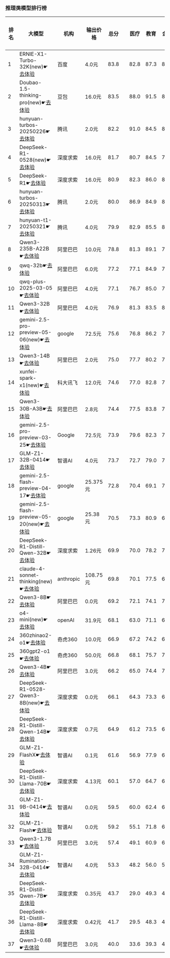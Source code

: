 ### 推理类模型排行榜
|排名|大模型|机构|输出价格|总分| |医疗|教育|金融|法律|行政公务|心理健康|推理与数学计算|语言与指令遵从|
|---|-----|---|-------|---|-|----|---|---|---|------|-------|-----------|------------|
|1|ERNIE-X1-Turbo-32K(new)☛[去体验](https://nonelinear.com/static/modelcompare.html?type=proprietary)|百度|4.0元|83.8| |        82.8|87.3|83.0|81.1|        96.7|75.0|        79.7|85.2|
|2|Doubao-1.5-thinking-pro(new)☛[去体验](https://nonelinear.com/static/modelcompare.html?type=proprietary)|豆包|16.0元|83.5| |        88.0|91.5|83.9|83.3|        80.0|71.2|        88.1|81.9|
|3|hunyuan-turbos-20250226☛[去体验](https://nonelinear.com/static/modelcompare.html?type=proprietary)|腾讯|2.0元|82.2| |        91.0|84.5|85.3|82.6|        79.8|86.5|        64.8|83.0|
|4|DeepSeek-R1-0528(new)☛[去体验](https://nonelinear.com/static/modelcompare.html?type=open-source)|深度求索|16.0元|81.7| |        80.7|84.5|78.0|72.2|        96.7|70.8|        87.7|82.9|
|5|DeepSeek-R1☛[去体验](https://nonelinear.com/static/modelcompare.html?type=open-source)|深度求索|16.0元|80.9| |        82.3|86.0|82.9|73.8|        84.7|70.8|        83.2|83.4|
|6|hunyuan-turbos-20250313☛[去体验](https://nonelinear.com/static/modelcompare.html?type=proprietary)|腾讯|2.0元|80.0| |        86.9|84.9|80.5|72.4|        84.5|81.7|        66.1|82.9|
|7|hunyuan-t1-20250321☛[去体验](https://nonelinear.com/static/modelcompare.html?type=proprietary)|腾讯|4.0元|79.9| |        82.9|85.5|81.2|68.9|        88.5|78.9|        73.6|79.3|
|8|Qwen3-235B-A22B☛[去体验](https://nonelinear.com/static/modelcompare.html?type=open-source)|阿里巴巴|10.0元|78.8| |        81.3|89.1|78.1|70.0|        90.0|58.2|        83.7|79.9|
|9|qwq-32b☛[去体验](https://nonelinear.com/static/modelcompare.html?type=open-source)|阿里巴巴|6.0元|77.2| |        77.1|84.9|78.4|60.9|        88.1|74.7|        76.5|77.4|
|10|qwq-plus-2025-03-05☛[去体验](https://nonelinear.com/static/modelcompare.html?type=proprietary)|阿里巴巴|4.0元|77.1| |        76.7|85.0|77.9|62.2|        85.2|75.0|        78.7|76.3|
|11|Qwen3-32B☛[去体验](https://nonelinear.com/static/modelcompare.html?type=open-source)|阿里巴巴|4.0元|76.9| |        81.3|83.5|80.9|64.5|        73.3|75.4|        79.6|76.3|
|12|gemini-2.5-pro-preview-05-06(new)☛[去体验](https://nonelinear.com/static/modelcompare.html?type=proprietary)|google|72.5元|75.6| |        76.8|86.2|73.1|53.3|        90.0|56.2|        89.0|79.8|
|13|Qwen3-14B☛[去体验](https://nonelinear.com/static/modelcompare.html?type=open-source)|阿里巴巴|2.0元|75.0| |        77.7|80.2|79.6|62.2|        73.3|68.8|        79.7|78.8|
|14|xunfei-spark-x1(new)☛[去体验](https://nonelinear.com/static/modelcompare.html?type=proprietary)|科大讯飞|12.0元|74.6| |        77.0|82.8|78.1|64.7|        83.7|57.2|        76.3|77.0|
|15|Qwen3-30B-A3B☛[去体验](https://nonelinear.com/static/modelcompare.html?type=open-source)|阿里巴巴|2.8元|74.4| |        77.5|83.8|78.7|51.1|        66.7|74.8|        81.7|80.7|
|16|gemini-2.5-pro-preview-03-25☛[去体验](https://nonelinear.com/static/modelcompare.html?type=proprietary)|Google|72.5元|73.9| |        79.6|82.3|72.3|53.3|        90.0|46.1|        86.7|80.6|
|17|GLM-Z1-32B-0414☛[去体验](https://nonelinear.com/static/modelcompare.html?type=open-source)|智谱AI|4.0元|73.7| |        72.7|79.0|74.8|62.2|        80.0|69.9|        75.1|76.1|
|18|gemini-2.5-flash-preview-04-17☛[去体验](https://nonelinear.com/static/modelcompare.html?type=proprietary)|google|25.375元|72.8| |        70.4|69.1|71.5|62.2|        76.7|71.3|        82.7|78.6|
|19|gemini-2.5-flash-preview-05-20(new)☛[去体验](https://nonelinear.com/static/modelcompare.html?type=proprietary)|google|25.38元|70.5| |        73.3|80.9|67.0|60.0|        80.0|47.5|        82.5|73.2|
|20|DeepSeek-R1-Distill-Qwen-32B☛[去体验](https://nonelinear.com/static/modelcompare.html?type=open-source)|深度求索|1.26元|69.9| |        70.0|78.2|73.9|51.8|        77.6|66.5|        67.4|73.9|
|21|claude-4-sonnet-thinking(new)☛[去体验](https://nonelinear.com/static/modelcompare.html?type=proprietary)|anthropic|108.75元|69.8| |        70.1|77.5|68.1|46.7|        80.0|53.8|        79.4|82.4|
|22|Qwen3-8B☛[去体验](https://nonelinear.com/static/modelcompare.html?type=open-source)|阿里巴巴|0.0元|69.2| |        72.1|74.1|74.0|54.4|        53.3|71.8|        74.4|79.2|
|23|o4-mini(new)☛[去体验](https://nonelinear.com/static/modelcompare.html?type=proprietary)|openAI|31.9元|68.1| |        63.0|71.1|66.5|36.7|        90.0|45.0|        91.0|81.5|
|24|360zhinao2-o1☛[去体验](https://nonelinear.com/static/modelcompare.html?type=proprietary)|奇虎360|10.0元|66.9| |        67.2|74.2|69.5|45.3|        73.3|65.0|        69.7|71.4|
|25|360gpt2-o1☛[去体验](https://nonelinear.com/static/modelcompare.html?type=proprietary)|奇虎360|50.0元|66.8| |        68.1|75.7|70.2|47.7|        70.4|66.1|        67.3|69.1|
|26|Qwen3-4B☛[去体验](https://nonelinear.com/static/modelcompare.html?type=open-source)|阿里巴巴|3.0元|66.2| |        65.0|74.4|70.2|44.4|        60.0|65.2|        73.8|76.8|
|27|DeepSeek-R1-0528-Qwen3-8B(new)☛[去体验](https://nonelinear.com/static/modelcompare.html?type=open-source)|深度求索|0.0元|66.1| |        64.3|73.3|65.1|50.0|        76.7|57.9|        65.3|76.2|
|28|DeepSeek-R1-Distill-Qwen-14B☛[去体验](https://nonelinear.com/static/modelcompare.html?type=open-source)|深度求索|0.7元|64.9| |        61.2|73.5|67.5|40.2|        69.6|67.8|        67.2|72.1|
|29|GLM-Z1-FlashX☛[去体验](https://nonelinear.com/static/modelcompare.html?type=proprietary)|智谱AI|0.1元|61.6| |        56.9|77.9|61.4|32.3|        75.1|55.8|        61.9|71.3|
|30|DeepSeek-R1-Distill-Llama-70B☛[去体验](https://nonelinear.com/static/modelcompare.html?type=open-source)|深度求索|4.13元|60.1| |        57.0|64.7|60.6|34.7|        71.4|59.4|        63.7|69.5|
|31|GLM-Z1-9B-0414☛[去体验](https://nonelinear.com/static/modelcompare.html?type=open-source)|智谱AI|0.0元|59.5| |        60.0|62.4|63.9|31.5|        80.1|39.5|        69.1|69.7|
|32|GLM-Z1-Flash☛[去体验](https://nonelinear.com/static/modelcompare.html?type=proprietary)|智谱AI|0.0元|59.2| |        55.1|71.8|60.2|32.5|        69.6|54.6|        60.1|69.6|
|33|Qwen3-1.7B☛[去体验](https://nonelinear.com/static/modelcompare.html?type=open-source)|阿里巴巴|3.0元|57.4| |        49.1|60.9|60.2|34.5|        50.0|63.2|        68.5|73.1|
|34|GLM-Z1-Rumination-32B-0414☛[去体验](https://nonelinear.com/static/modelcompare.html?type=open-source)|智谱AI|4.0元|53.3| |        48.2|56.0|54.4|38.9|        56.7|46.3|        62.0|64.2|
|35|DeepSeek-R1-Distill-Qwen-7B☛[去体验](https://nonelinear.com/static/modelcompare.html?type=open-source)|深度求索|0.35元|43.7| |        29.0|49.3|45.8|19.2|        56.4|37.2|        54.5|58.4|
|36|DeepSeek-R1-Distill-Llama-8B☛[去体验](https://nonelinear.com/static/modelcompare.html?type=open-source)|深度求索|0.42元|41.7| |        29.5|48.3|42.6|20.3|        54.7|24.5|        52.7|61.0|
|37|Qwen3-0.6B☛[去体验](https://nonelinear.com/static/modelcompare.html?type=open-source)|阿里巴巴|3.0元|40.0| |        33.6|39.3|40.9|17.8|        46.7|22.3|        52.5|67.1|
    
